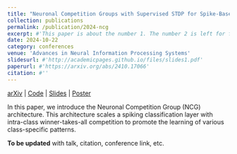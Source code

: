 ```yaml
---
title: "Neuronal Competition Groups with Supervised STDP for Spike-Based Classification"
collection: publications
permalink: /publication/2024-ncg
excerpt: #'This paper is about the number 1. The number 2 is left for future work.'
date: 2024-10-22
category: conferences
venue: 'Advances in Neural Information Processing Systems'
slidesurl: #'http://academicpages.github.io/files/slides1.pdf'
paperurl: #'https://arxiv.org/abs/2410.17066'
citation: #''
---
```


[arXiv](https://arxiv.org/abs/2410.17066) | [Code](https://gitlab.univ-lille.fr/fox/snn-ncg) | [Slides](https://ggoupy.github.io/files/slides-ncg-neurips24.pdf) | [Poster](https://ggoupy.github.io/files/poster-ncg-neurips24.pdf)

In this paper, we introduce the Neuronal Competition Group (NCG) architecture. This architecture scales a spiking classification layer with intra-class winner-takes-all competition to promote the learning of various class-specific patterns.

**To be updated** with talk, citation, conference link, etc.